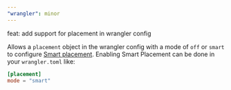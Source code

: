 ```yaml
---
"wrangler": minor
---
```


feat: add support for placement in wrangler config

Allows a `placement` object in the wrangler config with a mode of `off` or `smart` to configure [Smart placement](https://developers.cloudflare.com/workers/platform/smart-placement/). Enabling Smart Placement can be done in your `wrangler.toml` like:

```toml
[placement]
mode = "smart"
```
